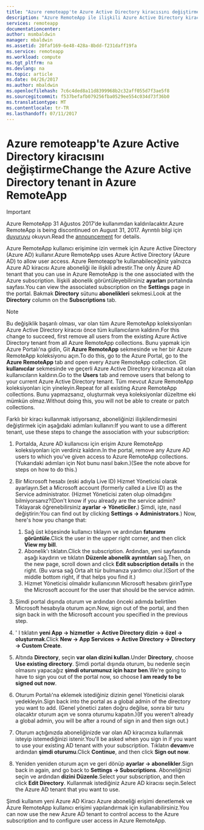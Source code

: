 ```yaml
---
title: "Azure remoteapp'te Azure Active Directory kiracısını değiştirme | Microsoft Docs"
description: "Azure RemoteApp ile ilişkili Azure Active Directory kiracısını değiştirme öğrenin"
services: remoteapp
documentationcenter: 
author: msmbaldwin
manager: mbaldwin
ms.assetid: 20faf169-6e48-428a-8bdd-f231daff19fa
ms.service: remoteapp
ms.workload: compute
ms.tgt_pltfrm: na
ms.devlang: na
ms.topic: article
ms.date: 04/26/2017
ms.author: mbaldwin
ms.openlocfilehash: 7c6c4ded8a11d8399968b2c32aff055d7f3ae5f8
ms.sourcegitcommit: f537befafb079256fba0529ee554c034d73f36b0
ms.translationtype: MT
ms.contentlocale: tr-TR
ms.lasthandoff: 07/11/2017
---
```

# <a name="change-the-azure-active-directory-tenant-in-azure-remoteapp"></a><span data-ttu-id="1a807-103">Azure remoteapp'te Azure Active Directory kiracısını değiştirme</span><span class="sxs-lookup"><span data-stu-id="1a807-103">Change the Azure Active Directory tenant in Azure RemoteApp</span></span>
> [!IMPORTANT]
> <span data-ttu-id="1a807-104">Azure RemoteApp 31 Ağustos 2017’de kullanımdan kaldırılacaktır.</span><span class="sxs-lookup"><span data-stu-id="1a807-104">Azure RemoteApp is being discontinued on August 31, 2017.</span></span> <span data-ttu-id="1a807-105">Ayrıntılı bilgi için [duyuruyu](https://go.microsoft.com/fwlink/?linkid=821148) okuyun.</span><span class="sxs-lookup"><span data-stu-id="1a807-105">Read the [announcement](https://go.microsoft.com/fwlink/?linkid=821148) for details.</span></span>
> 
> 

<span data-ttu-id="1a807-106">Azure RemoteApp kullanıcı erişimine izin vermek için Azure Active Directory (Azure AD) kullanır.</span><span class="sxs-lookup"><span data-stu-id="1a807-106">Azure RemoteApp uses Azure Active Directory (Azure AD) to allow user access.</span></span> <span data-ttu-id="1a807-107">Azure Remoteapp'te kullanabileceğiniz yalnızca Azure AD kiracısı Azure aboneliği ile ilişkili adrestir.</span><span class="sxs-lookup"><span data-stu-id="1a807-107">The only Azure AD tenant that you can use in Azure RemoteApp is the one associated with the Azure subscription.</span></span> <span data-ttu-id="1a807-108">İlişkili abonelik görüntüleyebilirsiniz **ayarları** portalında sayfası.</span><span class="sxs-lookup"><span data-stu-id="1a807-108">You can view the associated subscription on the **Settings** page in the portal.</span></span> <span data-ttu-id="1a807-109">Bakmak **Directory** sütunu **abonelikleri** sekmesi.</span><span class="sxs-lookup"><span data-stu-id="1a807-109">Look at the **Directory** column on the **Subscriptions** tab.</span></span>

> [!NOTE]
> <span data-ttu-id="1a807-110">Bu değişiklik başarılı olması, var olan tüm Azure RemoteApp koleksiyonları Azure Active Directory kiracısı önce tüm kullanıcıların kaldırın.</span><span class="sxs-lookup"><span data-stu-id="1a807-110">For this change to succeed, first remove all users from the existing Azure Active Directory tenant from all Azure RemoteApp collections.</span></span> <span data-ttu-id="1a807-111">Bunu yapmak için Azure Portalı'na gidin, Git **Azure RemoteApp** sekmesinde ve her bir Azure RemoteApp koleksiyonu açın.</span><span class="sxs-lookup"><span data-stu-id="1a807-111">To do this, go to the Azure Portal, go to the **Azure RemoteApp** tab and open every Azure RemoteApp collection.</span></span> <span data-ttu-id="1a807-112">Git **kullanıcılar** sekmesinde ve geçerli Azure Active Directory kiracınıza ait olan kullanıcıların kaldırın.</span><span class="sxs-lookup"><span data-stu-id="1a807-112">Go to the **Users** tab and remove users that belong to your current Azure Active Directory tenant.</span></span> <span data-ttu-id="1a807-113">Tüm mevcut Azure RemoteApp koleksiyonları için yineleyin.</span><span class="sxs-lookup"><span data-stu-id="1a807-113">Repeat for all existing Azure RemoteApp collections.</span></span> <span data-ttu-id="1a807-114">Bunu yapmazsanız, oluşturmak veya koleksiyonlar düzeltme eki mümkün olmaz.</span><span class="sxs-lookup"><span data-stu-id="1a807-114">Without doing this, you will not be able to create or patch collections.</span></span>
> 
> 

<span data-ttu-id="1a807-115">Farklı bir kiracı kullanmak istiyorsanız, aboneliğinizi ilişkilendirmesini değiştirmek için aşağıdaki adımları kullanın:</span><span class="sxs-lookup"><span data-stu-id="1a807-115">If you want to use a different tenant, use these steps to change the association with your subscription:</span></span>

1. <span data-ttu-id="1a807-116">Portalda, Azure AD kullanıcısı için erişim Azure RemoteApp koleksiyonları için verdiniz kaldırın.</span><span class="sxs-lookup"><span data-stu-id="1a807-116">In the portal, remove any Azure AD users to which you’ve given access to Azure RemoteApp collections.</span></span> <span data-ttu-id="1a807-117">(Yukarıdaki adımları için Not bunu nasıl bakın.)</span><span class="sxs-lookup"><span data-stu-id="1a807-117">(See the note above for steps on how to do this.)</span></span>
2. <span data-ttu-id="1a807-118">Bir Microsoft hesabı (eski adıyla Live ID) Hizmet Yöneticisi olarak ayarlayın.</span><span class="sxs-lookup"><span data-stu-id="1a807-118">Set a Microsoft account (formerly called a Live ID) as the Service administrator.</span></span> <span data-ttu-id="1a807-119">(Hizmet Yöneticisi zaten olup olmadığını bilmiyorsanız?</span><span class="sxs-lookup"><span data-stu-id="1a807-119">(Don't know if you already are the service admin?</span></span> <span data-ttu-id="1a807-120">Tıklayarak öğrenebilirsiniz **ayarlar -> Yöneticiler**.) Şimdi, işte, nasıl değiştirin:</span><span class="sxs-lookup"><span data-stu-id="1a807-120">You can find out by clicking **Settings -> Administrators**.) Now, here's how you change that:</span></span>
   
   1. <span data-ttu-id="1a807-121">Sağ üst köşesinde kullanıcı tıklayın ve ardından **faturamı görüntüle**.</span><span class="sxs-lookup"><span data-stu-id="1a807-121">Click the user in the upper right corner, and then click **View my bill**.</span></span>
   2. <span data-ttu-id="1a807-122">Abonelik'ı tıklatın.</span><span class="sxs-lookup"><span data-stu-id="1a807-122">Click the subscription.</span></span> <span data-ttu-id="1a807-123">Ardından, yeni sayfasında aşağı kaydırın ve tıklatın **Düzenle abonelik ayrıntıları** sağ.</span><span class="sxs-lookup"><span data-stu-id="1a807-123">Then, on the new page, scroll down and click **Edit subscription details** in the right.</span></span> <span data-ttu-id="1a807-124">(Bu varsa sağ Orta alt tür bulmanıza yardımcı olur.)</span><span class="sxs-lookup"><span data-stu-id="1a807-124">(Sort of the middle bottom right, if that helps you find it.)</span></span>
   3. <span data-ttu-id="1a807-125">Hizmet Yöneticisi olmalıdır kullanıcının Microsoft hesabını girin</span><span class="sxs-lookup"><span data-stu-id="1a807-125">Type the Microsoft account for the user that should be the service admin.</span></span>
3. <span data-ttu-id="1a807-126">Şimdi portal dışında oturum ve ardından önceki adımda belirtilen Microsoft hesabıyla oturum açın.</span><span class="sxs-lookup"><span data-stu-id="1a807-126">Now, sign out of the portal, and then sign back in with the Microsoft account you specified in the previous step.</span></span>
4. <span data-ttu-id="1a807-127">' I tıklatın **yeni App -> hizmetler -> Active Directory dizin -> özel -> oluşturmak**.</span><span class="sxs-lookup"><span data-stu-id="1a807-127">Click **New -> App Services -> Active Directory -> Directory -> Custom Create**.</span></span>
5. <span data-ttu-id="1a807-128">Altında **Directory**, seçin **var olan dizini kullan**.</span><span class="sxs-lookup"><span data-stu-id="1a807-128">Under **Directory**, choose **Use existing directory**.</span></span> <span data-ttu-id="1a807-129">Şimdi portal dışında oturum, bu nedenle seçin olmasını yapacağız **şimdi oturumunuz için hazır ben**.</span><span class="sxs-lookup"><span data-stu-id="1a807-129">We're going to have to sign you out of the portal now, so choose **I am ready to be signed out now**.</span></span>
6. <span data-ttu-id="1a807-130">Oturum Portalı'na eklemek istediğiniz dizinin genel Yöneticisi olarak yedekleyin.</span><span class="sxs-lookup"><span data-stu-id="1a807-130">Sign back into the portal as a global admin of the directory you want to add.</span></span> <span data-ttu-id="1a807-131">(Genel yönetici zaten doğru değilse, sonra bir turu olacaktır oturum açın ve sonra oturumu kapatın.)</span><span class="sxs-lookup"><span data-stu-id="1a807-131">(If you weren't already a global admin, you will be after a round of sign in and then sign out.)</span></span>
7. <span data-ttu-id="1a807-132">Oturum açtığınızda aboneliğinizde var olan AD kiracınıza kullanmak isteyip istemediğinizi istenir.</span><span class="sxs-lookup"><span data-stu-id="1a807-132">You'll be asked when you sign in if you want to use your existing AD tenant with your subscription.</span></span> <span data-ttu-id="1a807-133">Tıklatın **devam**ve ardından **şimdi oturumu**.</span><span class="sxs-lookup"><span data-stu-id="1a807-133">Click **Continue**, and then click **Sign out now**.</span></span>
8. <span data-ttu-id="1a807-134">Yeniden yeniden oturum açın ve geri dönüp **ayarlar -> abonelikler**.</span><span class="sxs-lookup"><span data-stu-id="1a807-134">Sign back in again, and go back to **Settings -> Subscriptions**.</span></span> <span data-ttu-id="1a807-135">Aboneliğinizi seçin ve ardından **dizini Düzenle**.</span><span class="sxs-lookup"><span data-stu-id="1a807-135">Select your subscription, and then click **Edit Directory**.</span></span> <span data-ttu-id="1a807-136">Kullanmak istediğiniz Azure AD kiracısı seçin.</span><span class="sxs-lookup"><span data-stu-id="1a807-136">Select the Azure AD tenant that you want to use.</span></span>

<span data-ttu-id="1a807-137">Şimdi kullanım yeni Azure AD Kiracı Azure aboneliği erişimi denetlemek ve Azure RemoteApp kullanıcı erişimi yapılandırmak için kullanabilirsiniz.</span><span class="sxs-lookup"><span data-stu-id="1a807-137">You can now use the new Azure AD tenant to control access to the Azure subscription and to configure user access in Azure RemoteApp.</span></span>

